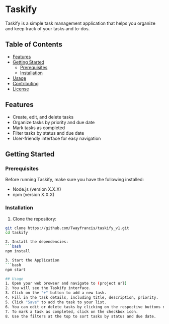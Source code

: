 # Taskify

Taskify is a simple task management application that helps you organize and keep track of your tasks and to-dos.

## Table of Contents

- [Features](#features)
- [Getting Started](#getting-started)
  - [Prerequisites](#prerequisites)
  - [Installation](#installation)
- [Usage](#usage)
- [Contributing](#contributing)
- [License](#license)

## Features

- Create, edit, and delete tasks
- Organize tasks by priority and due date
- Mark tasks as completed
- Filter tasks by status and due date
- User-friendly interface for easy navigation

## Getting Started

### Prerequisites

Before running Taskify, make sure you have the following installed:

- Node.js (version X.X.X)
- npm (version X.X.X)

### Installation

1. Clone the repository:

```bash
git clone https://github.com/Twayfrancis/taskify_v1.git
cd taskify

2. Install the dependencies:
```bash
npm install

3. Start the Application
```bash
npm start

## Usage
1. Open your web browser and navigate to (project url)
2. You will see the Taskify interface.
3. Click on the "+" button to add a new task.
4. Fill in the task details, including title, description, priority.
5. Click "Save" to add the task to your list.
6. You can edit or delete tasks by clicking on the respective buttons next to each task.
7. To mark a task as completed, click on the checkbox icon.
8. Use the filters at the top to sort tasks by status and due date.
